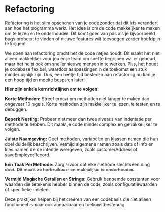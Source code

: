 # Refactoring

Refactoring is het slim opschonen van je code zonder dat dit iets verandert aan hoe het programma werkt. Het idee is om
de code makkelijker te maken om te lezen en te onderhouden. Dit komt goed van pas als je bijvoorbeeld bugs probeert te
vinden of nieuwe features wilt toevoegen zonder hoofdpijn te krijgen!

We doen aan refactoring omdat het de code netjes houdt. Dit maakt het niet alleen makkelijker voor jou en je team om
snel te begrijpen wat er gebeurt, maar het helpt ook om sneller nieuwe mensen in te werken. Plus, het houdt je codebase
flexibel, waardoor aanpassingen in de toekomst een stuk minder pijnlijk zijn. Dus, een beetje tijd besteden aan
refactoring nu kan je een hoop tijd en moeite besparen later!

**Hier zijn enkele kernrichtlijnen om te volgen:**

**Korte Methoden:** Streef ernaar om methoden niet langer te maken dan ongeveer 10 regels. Korte methoden zijn
makkelijker te lezen, te testen en te debuggen.

**Beperk Nesting:** Probeer niet meer dan twee niveaus van indentatie per methode te hebben. Dit maakt je code minder
complex en gemakkelijker te volgen.

**Juiste Naamgeving:** Geef methoden, variabelen en klassen namen die hun doel duidelijk beschrijven. Vermijd algemene
namen zoals data of info en kies namen die de intentie weergeven, zoals customerAddress of saveEmployeeRecord.

**Eén Taak Per Methode:** Zorg ervoor dat elke methode slechts één ding doet. Dit maakt ze herbruikbaar en makkelijker
te onderhouden.

**Vermijd Magische Getallen en Strings:** Gebruik benoemde constanten voor waarden die betekenis hebben binnen de code,
zoals configuratiewaarden of specifieke limieten.

Deze praktijken helpen bij het creëren van een codebasis die niet alleen functioneel is maar ook aanpasbaar en
toekomstbestendig.